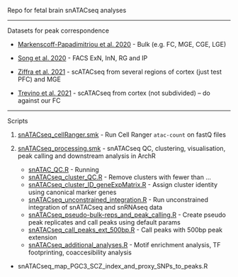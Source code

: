 Repo for fetal brain snATACseq analyses

***

Datasets for peak correspondence

+ [Markenscoff-Papadimitriou et al. 2020](https://pubmed.ncbi.nlm.nih.gov/32610082/) - Bulk (e.g. FC, MGE, CGE, LGE)
 
+ [Song et al. 2020](https://pubmed.ncbi.nlm.nih.gov/33057195/) - FACS ExN, InN, RG and IP 
 
+ [Ziffra et al. 2021](https://pubmed.ncbi.nlm.nih.gov/34616060/) - scATACseq from several regions of cortex (just test PFC) and MGE
 
+ [Trevino et al. 2021](https://pubmed.ncbi.nlm.nih.gov/34390642/) - scATACseq from cortex (not subdivided) – do against our FC

***

Scripts

1. [snATACseq_cellRanger.smk](workflow/rules/snATACseq_cellRanger.smk) - Run Cell Ranger `atac-count` on fastQ files 

2. [snATACseq_processing.smk](workflow/rules/snATACseq_processing.smk) - snATACseq QC, clustering, visualisation, peak calling and downstream analysis in ArchR

    + [snATAC_QC.R](workflow/scripts/snATAC_QC.R) - Running 
    + [snATACseq_cluster_QC.R](workflow/scripts/snATACseq_cluster_QC.R) - Remove clusters with fewer than ...
    + [snATACseq_cluster_ID_geneExpMatrix.R](workflow/scripts/snATACseq_cluster_ID_geneExpMatrix.R) - Assign cluster identity using canonical marker genes
    + [snATACseq_unconstrained_integration.R](workflow/scripts/snATACseq_unconstrained_integration.R) - Run unconstrained integration of snATACseq and snRNAseq data
    + [snATACseq_pseudo-bulk-reps_and_peak_calling.R](workflow/scripts/snATACseq_pseudo-bulk-reps_and_peak_calling.R) - Create pseudo peak replicates and call peaks using default params
    + [snATACseq_call_peaks_ext_500bp.R](workflow/scripts/snATACseq_call_peaks_ext_500bp.R) - Call peaks with 500bp peak extension
    + [snATACseq_additional_analyses.R](workflow/scripts/snATACseq_additional_analyses.R) - Motif enrichment analysis, TF footprinting, coaccesibility analysis


+ snATACseq_map_PGC3_SCZ_index_and_proxy_SNPs_to_peaks.R
